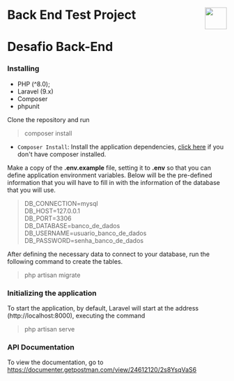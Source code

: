 # Back End Test Project <img src="https://coderockr.com/assets/images/coderockr.svg" align="right" height="50px" />

# Desafio Back-End

### Installing

 - PHP (^8.0);
 - Laravel (9.x)
 - Composer
 - phpunit

Clone the repository and run
> composer install
- `Composer Install`: Install the application dependencies, [click here](https://getcomposer.org/) if you don't have composer installed.
<p>Make a copy of the <b>.env.example</b> file, setting it to <b>.env</b> so that you can
define application environment variables. Below will be the pre-defined information that you will have to fill in with the information of the database that you will use.</p>

>DB_CONNECTION=mysql <br>
DB_HOST=127.0.0.1 <br>
DB_PORT=3306 <br>
DB_DATABASE=banco_de_dados <br>
DB_USERNAME=usuario_banco_de_dados <br>
DB_PASSWORD=senha_banco_de_dados <br>

<p>After defining the necessary data to connect to your database, run the following command to create the tables.</p>

> php artisan migrate

 ### Initializing the application

To start the application, by default, Laravel will start at the address (http://localhost:8000), executing the command
> php artisan serve

 ### API Documentation
To view the documentation, go to https://documenter.getpostman.com/view/24612120/2s8YsqVaS6
